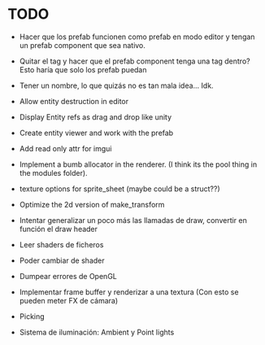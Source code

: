 # TODO

- Hacer que los prefab funcionen como prefab en modo editor y tengan un prefab component que sea nativo.
- Quitar el tag y hacer que el prefab component tenga una tag dentro? Esto haría que solo los prefab puedan
- Tener un nombre, lo que quizás no es tan mala idea... Idk.

- Allow entity destruction in editor

- Display Entity refs as drag and drop like unity
- Create entity viewer and work with the prefab
- Add read only attr for imgui
- Implement a bumb allocator in the renderer. (I think its the pool thing in the modules folder).
- texture options for sprite_sheet (maybe could be a struct??)
- Optimize the 2d version of make_transform
- Intentar generalizar un poco más las llamadas de draw, convertir en función el draw header
- Leer shaders de ficheros
- Poder cambiar de shader
- Dumpear errores de OpenGL
- Implementar frame buffer y renderizar a una textura (Con esto se pueden meter FX de cámara)
- Picking
- Sistema de iluminación: Ambient y Point lights